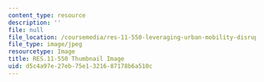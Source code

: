 ```yaml
---
content_type: resource
description: ''
file: null
file_location: /coursemedia/res-11-550-leveraging-urban-mobility-disruptions-to-create-better-cities-spring-2021/d5c4a97e27eb75e1321687178b6a510c_RES-11-550s21-th.jpg
file_type: image/jpeg
resourcetype: Image
title: RES.11-550 Thumbnail Image
uid: d5c4a97e-27eb-75e1-3216-87178b6a510c
---
```

